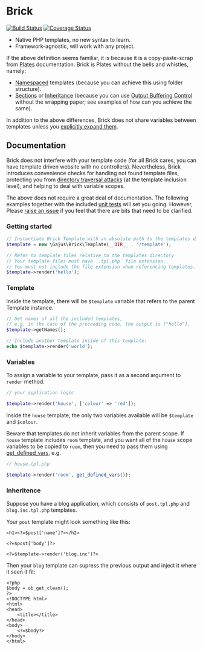 # Brick

[![Build Status](https://travis-ci.org/gajus/brick.png?branch=master)](https://travis-ci.org/gajus/brick)
[![Coverage Status](https://coveralls.io/repos/gajus/brick/badge.png)](https://coveralls.io/r/gajus/brick)

* Native PHP templates, no new syntax to learn.
* Framework-agnostic, will work with any project.

If the above definition seems familiar, it is because it is a copy-paste-scrap from [Plates](http://platesphp.com/) documentation. Brick is Plates without the bells and whistles, namely:

* [Namespaced](http://platesphp.com/folders/) templates (because you can achieve this using folder structure).
* [Sections](http://platesphp.com/sections/) or [Inheritance](http://platesphp.com/inheritance/) (because you can use [Output Buffering Control](http://uk3.php.net/manual/en/book.outcontrol.php) without the wrapping paper; see examples of how can you achieve the same).

In addition to the above differences, Brick does not share variables between templates unless you [explicitly expand them](#variables).

## Documentation

Brick does not interfere with your template code (for all Brick cares, you can have template driven website with no controllers). Nevertheless, Brick introduces convenience checks for handling not found template files, protecting you from [directory traversal attacks](http://en.wikipedia.org/wiki/Directory_traversal_attack) (at the template inclusion level), and helping to deal with variable scopes.

The above does not require a great deal of documentation. The following examples together with the included [unit tests](tests/TemplateTest.php) will set you going. However, Please [raise an issue](https://github.com/gajus/brick/issues) if you feel that there are bits that need to be clarified.

### Getting started

```php
// Instantiate Brick Template with an absolute path to the templates directory:
$template = new \Gajus\Brick\Template(__DIR__ . '/template');

// Refer to template files relative to the templates directory
// Your template files must have `.tpl.php` file extension.
// You must not include the file extension when referencing templates.
$template->render('hello');
```

### Template

Inside the template, there will be `$template` variable that refers to the parent Template instance.

```php
// Get names of all the included templates,
// e.g. in the case of the preceeding code, the output is ["hello"].
$template->getNames();

// Include another template inside of this template:
echo $template->render('world');
```

### Variables

To assign a variable to your template, pass it as a second argument to `render` method.

```php
// your application logic

$template->render('house', ['colour' => 'red']);
```

Inside the `house` template, the only two variables available will be `$template` and `$colour`.

Beware that templates do not inherit variables from the parent scope. If `house` template includes `room` template, and you want all of the `house` scope variables to be copied to `room`, then you need to pass them using [get_defined_vars](http://php.net/get_defined_vars), e.g.

```php
// house.tpl.php

$template->render('room', get_defined_vars());
```

### Inheritence

Suppose you have a blog application, which consists of `post.tpl.php` and `blog.inc.tpl.php` templates.

Your `post` template might look something like this:

```
<h1><?=$post['name']?></h2>

<?=$post['body']?>

<?=$template->render('blog.inc')?>
```

Then your `blog` template can supress the previous output and inject it where it seen it fit:

```
<?php
$body = ob_get_clean();
?>
<!DOCTYPE html>
<html>
<head>
    <title></title>
</head>
<body>
    <?=$body?>
</body>
</html>
```
